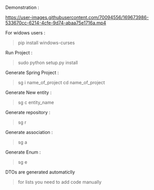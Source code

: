 Demonstration :

https://user-images.githubusercontent.com/70094556/169673986-533670cc-6214-4cfe-9d74-abaa75e1716a.mp4

For widows users :
>pip install windows-curses
>
Run Project :
>sudo python setup.py install

Generate Spring Project :
>sg i name_of_project
>cd name_of_project
>
Generate New entity :
>sg c entity_name
>
Generate repository :
>sg r
>
Generate association :
>sg a

Generate Enum :
>sg e

DTOs are generated automaticlly
> for lists you need to add code manually

